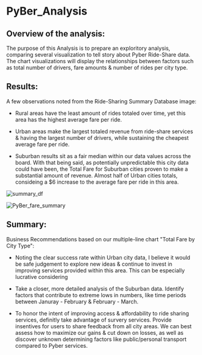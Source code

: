 # PyBer_Analysis

## Overview of the analysis: 
The purpose of this Analysis is to prepare an exploritory analysis, comparing several visualization to tell story about Pyber Ride-Share data. The chart visualizations will display the relationships between factors such as total number of drivers, fare amounts & number of rides per city type. 

## Results: 

A few observations noted from the Ride-Sharing Summary Database image:
* Rural areas have the least amount of rides totaled over time, yet this area has the highest average fare per ride. 

* Urban areas make the largest totaled revenue from ride-share services & having the largest number of drivers,  while sustaining the cheapest average fare per ride. 

* Suburban results sit as a fair median within our data values across the board. With that being said, as potentially unpredictable this city data could have been, the Total Fare for Suburban cities proven to make a substantial amount of revenue. Almost half of Urban cities totals, consideing a $6 increase to the average fare per ride in this area. 

![summary_df](https://user-images.githubusercontent.com/91990957/147362039-0a4967b7-d8eb-4146-bf09-72535717a8e9.png)


![PyBer_fare_summary](https://user-images.githubusercontent.com/91990957/147361648-9b31263b-f197-490a-9f9d-d39d500c9d61.png)


## Summary: 
Business Recommendations based on our multiple-line chart "Total Fare by City Type": 
* Noting the clear success rate within Urban city data, I believe it would be safe judgement to explore new ideas & continue to invest in improving services provided within this area. This can be especially lucrative considering   

* Take a closer, more detailed analysis of the Suburban data. Identify factors that contribute to extreme lows in numbers, like time periods between Januray - February & February - March. 

* To honor the intent of improving access & affordability to ride sharing services, definitly take advantage of survery services. Provide insentives for users to share feedback from all city areas. We can best assess how to maximize our gains & cut down on losses, as well as discover unknown determining factors like public/personal transport compared to Pyber services. 
